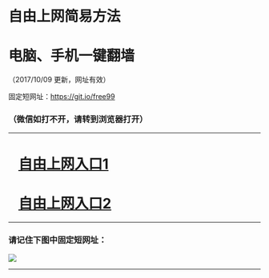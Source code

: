 ﻿# 自由上网简易方法

# 电脑、手机一键翻墙

（2017/10/09 更新，网址有效）

固定短网址：https://git.io/free99

### （微信如打不开，请转到浏览器打开）


***





# &nbsp;&nbsp; <a href="http://ft1277630645.fwq-tz-1001.info/fwqtz01.html?t=10090019662 " target="_blank">自由上网入口1</a>
# &nbsp;&nbsp; <a href="http://ft2574732302.fwq-tz-1002.info/fwqtz02.html?t=10090016888 " target="_blank">自由上网入口2</a>
***

### 请记住下图中固定短网址：

<img src="https://s3-us-west-2.amazonaws.com/fwq-1001/yjfq-20170905okok.png" /> 


***

